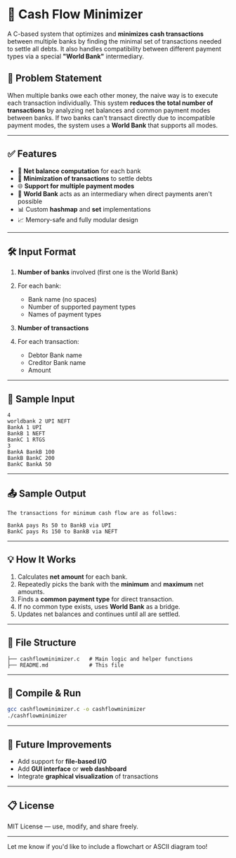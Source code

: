 

# 💸 Cash Flow Minimizer

A C-based system that optimizes and **minimizes cash transactions** between multiple banks by finding the minimal set of transactions needed to settle all debts. It also handles compatibility between different payment types via a special **"World Bank"** intermediary.


## 📌 Problem Statement

When multiple banks owe each other money, the naive way is to execute each transaction individually. This system **reduces the total number of transactions** by analyzing net balances and common payment modes between banks. If two banks can't transact directly due to incompatible payment modes, the system uses a **World Bank** that supports all modes.

---

## ✅ Features

* 🔄 **Net balance computation** for each bank
* 🔁 **Minimization of transactions** to settle debts
* 🌐 **Support for multiple payment modes**
* 🏦 **World Bank** acts as an intermediary when direct payments aren't possible
* 📊 Custom **hashmap** and **set** implementations
* 📈 Memory-safe and fully modular design

---

## 🛠️ Input Format

1. **Number of banks** involved (first one is the World Bank)
2. For each bank:

   * Bank name (no spaces)
   * Number of supported payment types
   * Names of payment types
3. **Number of transactions**
4. For each transaction:

   * Debtor Bank name
   * Creditor Bank name
   * Amount

---

## 🧪 Sample Input

```
4
worldbank 2 UPI NEFT
BankA 1 UPI
BankB 1 NEFT
BankC 1 RTGS
3
BankA BankB 100
BankB BankC 200
BankC BankA 50
```

---

## 📤 Sample Output

```
The transactions for minimum cash flow are as follows:

BankA pays Rs 50 to BankB via UPI
BankC pays Rs 150 to BankB via NEFT
```

---

## 💡 How It Works

1. Calculates **net amount** for each bank.
2. Repeatedly picks the bank with the **minimum** and **maximum** net amounts.
3. Finds a **common payment type** for direct transaction.
4. If no common type exists, uses **World Bank** as a bridge.
5. Updates net balances and continues until all are settled.

---

## 📂 File Structure

```
├── cashflowminimizer.c   # Main logic and helper functions
├── README.md             # This file
```

---

## 📌 Compile & Run

```bash
gcc cashflowminimizer.c -o cashflowminimizer
./cashflowminimizer
```

---

## 🚀 Future Improvements

* Add support for **file-based I/O**
* Add **GUI interface** or **web dashboard**
* Integrate **graphical visualization** of transactions

---

## 📋 License

MIT License — use, modify, and share freely.

---

Let me know if you'd like to include a flowchart or ASCII diagram too!


